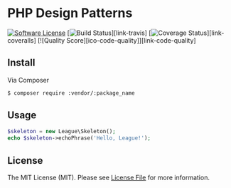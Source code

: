 # PHP Design Patterns

[![Software License][ico-license]](LICENSE.md)
[![Build Status][ico-travis]][link-travis]
[![Coverage Status][ico-coveralls]][link-coveralls]
[![Quality Score][ico-code-quality]][link-code-quality]


## Install

Via Composer

``` bash
$ composer require :vendor/:package_name
```

## Usage

``` php
$skeleton = new League\Skeleton();
echo $skeleton->echoPhrase('Hello, League!');
```

## License

The MIT License (MIT). Please see [License File](LICENSE.md) for more information.



[ico-license]: https://img.shields.io/badge/license-MIT-brightgreen.svg?style=flat-square
[ico-travis]: https://img.shields.io/travis/vasildakov/design-patterns-php/master.svg?style=flat-square
[ico-coveralls]: https://img.shields.io/codecov/c/github/codecov/vasildakov/design-patterns-php/master.svg?style=flat-square